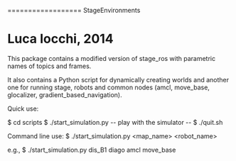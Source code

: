 ==================
StageEnvironments

Luca Iocchi, 2014
==================

This package contains a modified version of stage_ros with parametric names of topics and frames.

It also contains a Python script for dynamically creating worlds and another one for running
stage, robots and common nodes (amcl, move_base, glocalizer, gradient_based_navigation).

Quick use:

  $ cd scripts
  $ ./start_simulation.py
  -- play with the simulator --
  $ ./quit.sh

Command line use:
  $ ./start_simulation.py  <map_name> <robot_name> <localization> <navigation>
  
  e.g., 
  $ ./start_simulation.py dis_B1 diago amcl move_base



